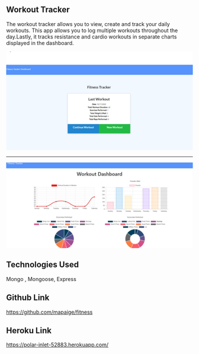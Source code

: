 ## Workout Tracker 
The workout tracker allows you to view, create and track your daily workouts. This app allows you to log  multiple workouts throughout the day.Lastly, it tracks resistance and cardio workouts in separate charts displayed in the dashboard.

<img src="assets\front.jpg">

<hr>

<img src="assets\dashboard.jpg">

## Technologies Used
Mongo , Mongoose, Express 


 ## Github Link 
https://github.com/mapaige/fitness

## Heroku Link 
https://polar-inlet-52883.herokuapp.com/